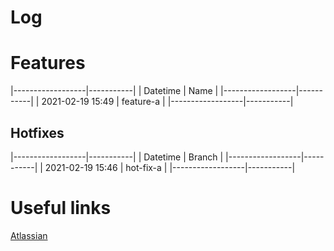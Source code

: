# Log

# Features
|------------------|-----------|
| Datetime         | Name      |
|------------------|-----------|
| 2021-02-19 15:49 | feature-a |
|------------------|-----------|

## Hotfixes
|------------------|-----------|
| Datetime         | Branch    |
|------------------|-----------|
| 2021-02-19 15:46 | hot-fix-a |
|------------------|-----------|

# Useful links
[Atlassian](https://www.atlassian.com/git/tutorials/comparing-workflows/gitflow-workflow)
